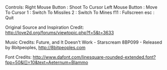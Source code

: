 Controls:
Right Mouse Button : Shoot To Cursor
Left Mouse Button  : Move To Cursor
1                  : Switch To Missiles
2                  : Switch To Mines
f11                : Fullscreen
esc                : Quit

Original Source and Inspiration Credit:
http://love2d.org/forums/viewtopic.php?f=5&t=3633

Music Credits:
Future, and It Doesn't Work - Starscream
8BP099 - Released by 8bitpeoples, http://8bitpeoples.com

Font Credits:
http://www.dafont.com/linesquare-rounded-extended.font?fpp=50&l[]=10&text=Aeternum+Blammo
